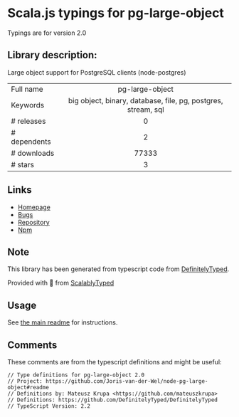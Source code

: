
# Scala.js typings for pg-large-object

Typings are for version 2.0

## Library description:
Large object support for PostgreSQL clients (node-postgres)

|                    |                 |
| ------------------ | :-------------: |
| Full name          | pg-large-object |
| Keywords           | big object, binary, database, file, pg, postgres, stream, sql |
| # releases         | 0 |
| # dependents       | 2 |
| # downloads        | 77333 |
| # stars            | 3 |

## Links
- [Homepage](https://github.com/Joris-van-der-Wel/node-pg-large-object#readme)
- [Bugs](https://github.com/Joris-van-der-Wel/node-pg-large-object/issues)
- [Repository](https://github.com/Joris-van-der-Wel/node-pg-large-object)
- [Npm](https://www.npmjs.com/package/pg-large-object)
    


## Note
This library has been generated from typescript code from [DefinitelyTyped](https://definitelytyped.org).

Provided with :purple_heart: from [ScalablyTyped](https://github.com/oyvindberg/ScalablyTyped)

## Usage
See [the main readme](../../readme.md) for instructions.

## Comments

These comments are from the typescript definitions and might be useful:
```
// Type definitions for pg-large-object 2.0
// Project: https://github.com/Joris-van-der-Wel/node-pg-large-object#readme
// Definitions by: Mateusz Krupa <https://github.com/mateuszkrupa>
// Definitions: https://github.com/DefinitelyTyped/DefinitelyTyped
// TypeScript Version: 2.2

```

